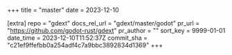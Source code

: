 +++
title = "master"
date = 2023-12-10

[extra]
repo = "gdext"
docs_rel_url = "gdext/master/godot"
pr_url = "https://github.com/godot-rust/gdext"
pr_author = ""
sort_key = 9999-01-01
date_time = 2023-12-10T11:52:37Z
commit_sha = "c21ef9ffefbb0a254adf4c7a9bbc3892834d1369"
+++


